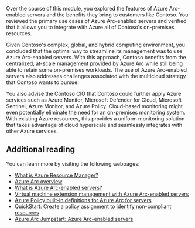 Over the course of this module, you explored the features of Azure Arc-enabled servers and the benefits they bring to customers like Contoso. You reviewed the primary use cases of Azure Arc-enabled servers and verified that it allows you to integrate with Azure all of Contoso's on-premises resources. 

Given Contoso's complex, global, and hybrid computing environment, you concluded that the optimal way to streamline its management was to use Azure Arc-enabled servers. With this approach, Contoso benefits from the centralized, at-scale management provided by Azure Arc while still being able to retain some on-premises workloads. The use of Azure Arc-enabled servers also addresses challenges associated with the multicloud strategy that Contoso wants to pursue.

You also advise the Contoso CIO that Contoso could further apply Azure services such as Azure Monitor, Microsoft Defender for Cloud, Microsoft Sentinel, Azure Monitor, and Azure Policy. Cloud-based monitoring might even potentially eliminate the need for an on-premises monitoring system. With existing Azure resources, this provides a uniform monitoring solution that takes advantage of cloud hyperscale and seamlessly integrates with other Azure services. 

## Additional reading

You can learn more by visiting the following webpages:

- [What is Azure Resource Manager?](/azure/azure-resource-manager/management/overview)
- [Azure Arc overview](/azure/azure-arc/overview)
- [What is Azure Arc-enabled servers?](/azure/azure-arc/servers/overview)
- [Virtual machine extension management with Azure Arc-enabled servers](/azure/azure-arc/servers/manage-vm-extensions)
- [Azure Policy built-in definitions for Azure Arc for servers](/azure/azure-arc/servers/policy-reference)
- [QuickStart: Create a policy assignment to identify non-compliant resources](/azure/governance/policy/assign-policy-portal)
- [Azure Arc Jumpstart: Azure Arc-enabled servers](https://azurearcjumpstart.io/azure_arc_jumpstart/azure_arc_servers/)
